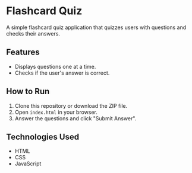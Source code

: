 # Flashcard Quiz

A simple flashcard quiz application that quizzes users with questions and checks their answers.

## Features

- Displays questions one at a time.
- Checks if the user's answer is correct.

## How to Run

1. Clone this repository or download the ZIP file.
2. Open `index.html` in your browser.
3. Answer the questions and click "Submit Answer".

## Technologies Used

- HTML
- CSS
- JavaScript
